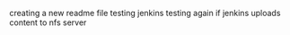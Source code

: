 creating a new readme file 
testing jenkins
testing again if jenkins uploads content to nfs server 

